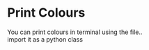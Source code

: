 # Print Colours

You can print colours in terminal using the file..
<br>
import it as a python class